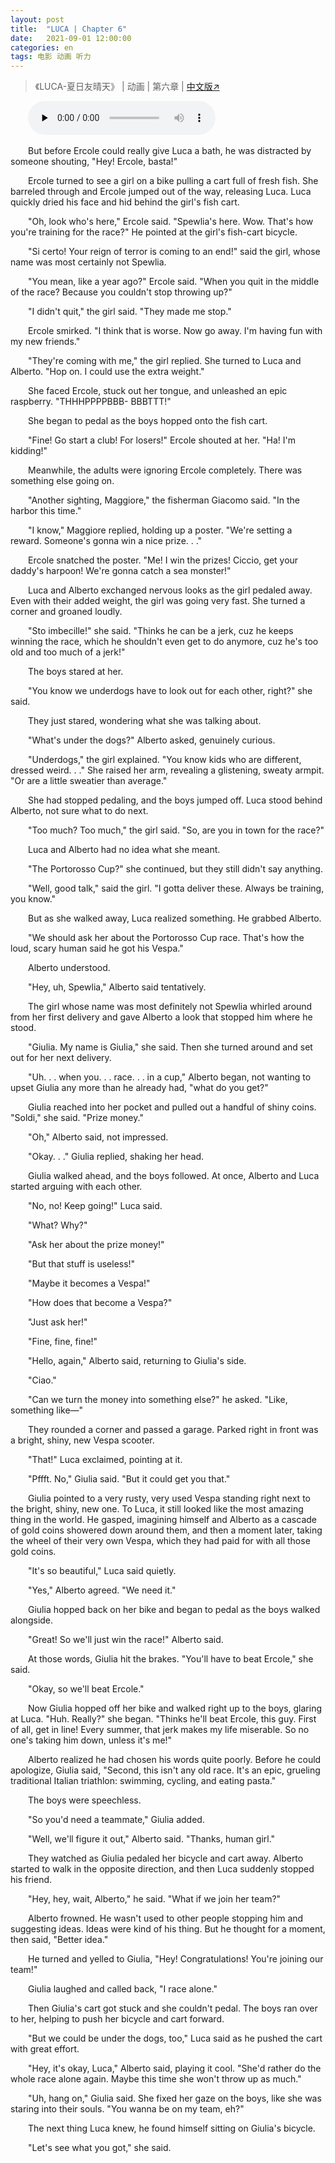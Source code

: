 ```yaml
---
layout: post
title:  "LUCA | Chapter 6"
date:   2021-09-01 12:00:00
categories: en
tags: 电影 动画 听力
---
```


>《LUCA-夏日友晴天》 | 动画 | 第六章 | [中文版↗](https://buyivi.xyz/wenji/luca-chapter6/)

​&emsp;&emsp;<audio id="audio" controls="" preload="none">
      <source id="m4a" src="https://buyivi.xyz/wenji/files/audio/Luca/Chapter6.m4a">
</audio>

&emsp;&emsp;But before Ercole could really give Luca a bath, he was distracted by someone shouting, "Hey! Ercole, basta!"

&emsp;&emsp;Ercole turned to see a girl on a bike pulling a cart full of fresh fish. She barreled through and Ercole jumped out of the way, releasing Luca. Luca quickly dried his face and hid behind the girl's fish cart.

&emsp;&emsp;"Oh, look who's here," Ercole said. "Spewlia's here. Wow. That's how you're training for the race?" He pointed at the girl's fish-cart bicycle.

&emsp;&emsp;"Si certo! Your reign of terror is coming to an end!" said the girl, whose name was most certainly not Spewlia.

&emsp;&emsp;"You mean, like a year ago?" Ercole said. "When you quit in the middle of the race? Because you couldn't stop throwing up?"

&emsp;&emsp;"I didn't quit," the girl said. "They made me stop."

&emsp;&emsp;Ercole smirked. "I think that is worse. Now go away. I'm having fun with my new friends."

&emsp;&emsp;"They're coming with me," the girl replied. She turned to Luca and Alberto. "Hop on. I could use the extra weight."

&emsp;&emsp;She faced Ercole, stuck out her tongue, and unleashed an epic raspberry. "THHHPPPPBBB- BBBTTT!"

&emsp;&emsp;She began to pedal as the boys hopped onto the fish cart.

&emsp;&emsp;"Fine! Go start a club! For losers!" Ercole shouted at her. "Ha! I'm kidding!"

&emsp;&emsp;Meanwhile, the adults were ignoring Ercole completely. There was something else going on.

&emsp;&emsp;"Another sighting, Maggiore," the fisherman Giacomo said. "In the harbor this time."

&emsp;&emsp;"I know," Maggiore replied, holding up a poster. "We're setting a reward. Someone's gonna win a nice prize. . ."

&emsp;&emsp;Ercole snatched the poster. "Me! I win the prizes! Ciccio, get your daddy's harpoon! We're gonna catch a sea monster!"

&emsp;&emsp;Luca and Alberto exchanged nervous looks as the girl pedaled away. Even with their added weight, the girl was going very fast. She turned a corner and groaned loudly.

&emsp;&emsp;"Sto imbecille!" she said. "Thinks he can be a jerk, cuz he keeps winning the race, which he shouldn't even get to do anymore, cuz he's too old and too much of a jerk!"

&emsp;&emsp;The boys stared at her.

&emsp;&emsp;"You know we underdogs have to look out for each other, right?" she said.

&emsp;&emsp;They just stared, wondering what she was talking about.

&emsp;&emsp;"What's under the dogs?" Alberto asked, genuinely curious.

&emsp;&emsp;"Underdogs," the girl explained. "You know kids who are different, dressed weird. . ." She raised her arm, revealing a glistening, sweaty armpit. "Or are a little sweatier than average."

&emsp;&emsp;She had stopped pedaling, and the boys jumped off. Luca stood behind Alberto, not sure what to do next.

&emsp;&emsp;"Too much? Too much," the girl said. "So, are you in town for the race?"

&emsp;&emsp;Luca and Alberto had no idea what she meant.

&emsp;&emsp;"The Portorosso Cup?" she continued, but they still didn't say anything.

&emsp;&emsp;"Well, good talk," said the girl. "I gotta deliver these. Always be training, you know."

&emsp;&emsp;But as she walked away, Luca realized something. He grabbed Alberto.

&emsp;&emsp;"We should ask her about the Portorosso Cup race. That's how the loud, scary human said he got his Vespa."

&emsp;&emsp;Alberto understood.

&emsp;&emsp;"Hey, uh, Spewlia," Alberto said tentatively.

&emsp;&emsp;The girl whose name was most definitely not Spewlia whirled around from her first delivery and gave Alberto a look that stopped him where he stood.

&emsp;&emsp;"Giulia. My name is Giulia," she said. Then she turned around and set out for her next delivery.

&emsp;&emsp;"Uh. . . when you. . . race. . . in a cup," Alberto began, not wanting to upset Giulia any more than he already had, "what do you get?"

&emsp;&emsp;Giulia reached into her pocket and pulled out a handful of shiny coins. "Soldi," she said. "Prize money."

&emsp;&emsp;"Oh," Alberto said, not impressed.

&emsp;&emsp;"Okay. . ." Giulia replied, shaking her head.

&emsp;&emsp;Giulia walked ahead, and the boys followed. At once, Alberto and Luca started arguing with each other.

&emsp;&emsp;"No, no! Keep going!" Luca said.

&emsp;&emsp;"What? Why?"

&emsp;&emsp;"Ask her about the prize money!"

&emsp;&emsp;"But that stuff is useless!"

&emsp;&emsp;"Maybe it becomes a Vespa!"

&emsp;&emsp;"How does that become a Vespa?"

&emsp;&emsp;"Just ask her!"

&emsp;&emsp;"Fine, fine, fine!"

&emsp;&emsp;"Hello, again," Alberto said, returning to Giulia's side.

&emsp;&emsp;"Ciao."

&emsp;&emsp;"Can we turn the money into something else?" he asked. "Like, something like—"

&emsp;&emsp;They rounded a corner and passed a garage. Parked right in front was a bright, shiny, new Vespa scooter.

&emsp;&emsp;"That!" Luca exclaimed, pointing at it.

&emsp;&emsp;"Pffft. No," Giulia said. "But it could get you that."

&emsp;&emsp;Giulia pointed to a very rusty, very used Vespa standing right next to the bright, shiny, new one. To Luca, it still looked like the most amazing thing in the world. He gasped, imagining himself and Alberto as a cascade of gold coins showered down around them, and then a moment later, taking the wheel of their very own Vespa, which they had paid for with all those gold coins.

&emsp;&emsp;"It's so beautiful," Luca said quietly.

&emsp;&emsp;"Yes," Alberto agreed. "We need it."

&emsp;&emsp;Giulia hopped back on her bike and began to pedal as the boys walked alongside.

&emsp;&emsp;"Great! So we'll just win the race!" Alberto said.

&emsp;&emsp;At those words, Giulia hit the brakes. "You'll have to beat Ercole," she said.

&emsp;&emsp;"Okay, so we'll beat Ercole."

&emsp;&emsp;Now Giulia hopped off her bike and walked right up to the boys, glaring at Luca. "Huh. Really?" she began. "Thinks he'll beat Ercole, this guy. First of all, get in line! Every summer, that jerk makes my life miserable. So no one's taking him down, unless it's me!"

&emsp;&emsp;Alberto realized he had chosen his words quite poorly. Before he could apologize, Giulia said, "Second, this isn't any old race. It's an epic, grueling traditional Italian triathlon: swimming, cycling, and eating pasta."

&emsp;&emsp;The boys were speechless.

&emsp;&emsp;"So you'd need a teammate," Giulia added.

&emsp;&emsp;"Well, we'll figure it out," Alberto said. "Thanks, human girl."

&emsp;&emsp;They watched as Giulia pedaled her bicycle and cart away. Alberto started to walk in the opposite direction, and then Luca suddenly stopped his friend.

&emsp;&emsp;"Hey, hey, wait, Alberto," he said. "What if we join her team?"

&emsp;&emsp;Alberto frowned. He wasn't used to other people stopping him and suggesting ideas. Ideas were kind of his thing. But he thought for a moment, then said, "Better idea."

&emsp;&emsp;He turned and yelled to Giulia, "Hey! Congratulations! You're joining our team!"

&emsp;&emsp;Giulia laughed and called back, "I race alone."

&emsp;&emsp;Then Giulia's cart got stuck and she couldn't pedal. The boys ran over to her, helping to push her bicycle and cart forward.

&emsp;&emsp;"But we could be under the dogs, too," Luca said as he pushed the cart with great effort.

&emsp;&emsp;"Hey, it's okay, Luca," Alberto said, playing it cool. "She'd rather do the whole race alone again. Maybe this time she won't throw up as much."

&emsp;&emsp;"Uh, hang on," Giulia said. She fixed her gaze on the boys, like she was staring into their souls. "You wanna be on my team, eh?"

&emsp;&emsp;The next thing Luca knew, he found himself sitting on Giulia's bicycle.

&emsp;&emsp;"Let's see what you got," she said.